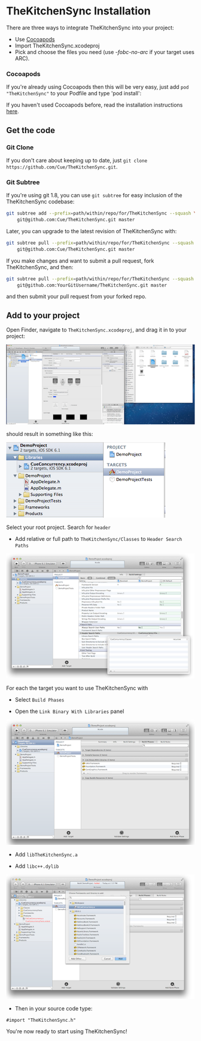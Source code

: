 # TheKitchenSync Installation

There are three ways to integrate TheKitchenSync into your project:
* Use [Cocoapods](http://cocoapods.org/)
* Import TheKitchenSync.xcodeproj
* Pick and choose the files you need (use _-fobc-no-arc_ if your target uses ARC).

### Cocoapods
If you're already using Cocoapods then this will be very easy, just add `pod "TheKitchenSync"` to your Podfile
and type 'pod install':

If you haven't used Cocoapods before, read the installation instructions [here](http://cocoapods.org/#install).

## Get the code

### Git Clone
If you don't care about keeping up to date, just `git clone https://github.com/Cue/TheKitchenSync.git`.

### Git Subtree
If you're using git 1.8, you can use `git subtree` for easy inclusion of the TheKitchenSync codebase:

~~~~~~~~~~~~.bash
git subtree add --prefix=path/within/repo/for/TheKitchenSync --squash \
    git@github.com:Cue/TheKitchenSync.git master
~~~~~~~~~~~~

Later, you can upgrade to the latest revision of TheKitchenSync with:

~~~~~~~~~~~~.bash
git subtree pull --prefix=path/within/repo/for/TheKitchenSync --squash \
    git@github.com:Cue/TheKitchenSync.git master
~~~~~~~~~~~~

If you make changes and want to submit a pull request, fork TheKitchenSync, and then:

~~~~~~~~~~~~.bash
git subtree pull --prefix=path/within/repo/for/TheKitchenSync --squash \
    git@github.com:YourGitUsername/TheKitchenSync.git master
~~~~~~~~~~~~

and then submit your pull request from your forked repo.

## Add to your project

Open Finder, navigate to `TheKitchenSync.xcodeproj`, and drag it in to your project:

![Drag TheKitchenSync in to your project](https://github.com/Cue/TheKitchenSync/blob/master/Documentation/Images/DragToProject.png?raw=true)

should result in something like this:

![After adding TheKitchenSync](https://github.com/Cue/TheKitchenSync/blob/master/Documentation/Images/ShowInProject.png?raw=true)

Select your root project. Search for `header`

* Add relative or full path to `TheKitchenSync/Classes` to `Header Search Paths`

![Header search paths](https://github.com/Cue/TheKitchenSync/blob/master/Documentation/Images/HeaderSearchPaths.png?raw=true)

For each the target you want to use TheKitchenSync with

* Select `Build Phases`

* Open the `Link Binary With Libraries` panel

![Before linking libraries](https://github.com/Cue/TheKitchenSync/blob/master/Documentation/Images/BeforeLinkLibraries.png?raw=true)

* Add `libTheKitchenSync.a`

* Add `libc++.dylib`

![Link libraries](https://github.com/Cue/TheKitchenSync/blob/master/Documentation/Images/LinkLibraries.png?raw=true)

* Then in your source code type:

~~~~~~~~~~~~~~~~~~~~~~~~~~~~~~~~.objc
#import "TheKitchenSync.h"
~~~~~~~~~~~~~~~~~~~~~~~~~~~~~~~~

You're now ready to start using TheKitchenSync!
